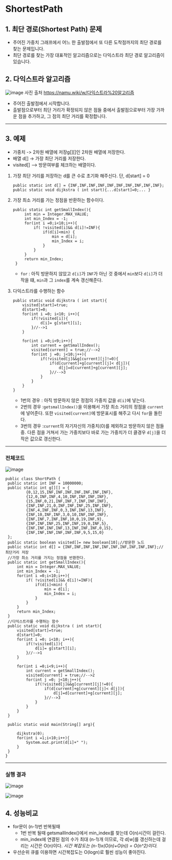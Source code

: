 # ShortestPath

## 1. 최단 경로(Shortest Path) 문제
- 주어진 가중치 그래프에서 어느 한 출발점에서 또 다른 도착점까지의 최단 경로를 찾는 문제입니다.
- 최단 경로를 찾는 가장 대표적인 알고리즘으로는 다익스트라 최단 경로 알고리즘이 있습니다.

## 2. 다익스트라 알고리즘
![image](https://user-images.githubusercontent.com/80517119/113986755-8b998380-9888-11eb-99c7-639aadede733.png)
사진 출처 https://namu.wiki/w/다익스트라%20알고리즘
- 주어진 출발점에서 시작합니다.
- 출발점으로부터 최단 거리가 확정되지 않은 점들 중에서 출발점으로부터 가장 가까운 점을 추가하고, 그 점의 최단 거리를 확정합니다.
---
## 3. 예제
- 가중치 -> 2차원 배열에 저장g[][]인 2차원 배열에 저장한다.
- 배열 d[] -> 가장 최단 거리를 저장한다.
- visited[] --> 방문여부를 체크하는 배열이다.
1. 가장 최단 거리를 저장하는 d를 큰 수로 초기화 해주신다. 단, d[start] = 0
    ```
    public static int d[] = {INF,INF,INF,INF,INF,INF,INF,INF,INF,INF};
    public static void dijkstra ( int start){...d[start]=0;... }
    ```
2. 가장 최소 거리를 가는 정점을 반환하는 함수이다.
   ```
   public static int getSmallIndex(){
        int min = Integer.MAX_VALUE;
        int min_Index = -1;
        for(int i =0;i<10;i++){
            if( !visited[i]&& d[i]!=INF){
                if(d[i]<min) {
                    min = d[i];
                    min_Index = i;
                }
            }
        }
        return min_Index;
    }
    ```
    - ```for``` : 아직 방문하지 않았고 ```d[i]```가 ```INF```가 아닌 것 중에서 ```min```보다 ```d[i]```가 더 작을 떄,  ```min```과 그 ```index```를 계속 갱신해준다.

3. 다익스트라를 수행하는 함수
    ```
    public static void dijkstra ( int start){
        visited[start]=true;
        d[start]=0;
        for(int i =0; i<10; i++){
            if(!visited[i]){
                d[i]= g[start][i];
            }//-->1
        }

        for(int i =0;i<9;i++){
            int current = getSmallIndex();
            visited[current] = true;//-->2
            for(int j =0; j<10;j++){
                if(!visited[j]&&g[current][j]!=0){
                    if(d[current]+g[current][j]< d[j]){
                        d[j]=d[current]+g[current][j];
                    }//-->3
                }
            }
        }
    }
    ```
    - 1번의 경우 : 아직 방문하지 않은 정점의 가중치 값을 ```d[i]```에 넣는다.
    - 2번의 경우 :```getsmallIndex()```을 이용해서 가장 최소 거리의 정점을 ```current```에 넣어준다. 또한 ```visited[current]```에 방문표시를 해주고 다시 ```for```을 돌린다.
    - 3번의 경우 :```current```의 자기자신의 가중치(0)를 제외하고 방문하지 않은 점들 중. 다른 점을 거쳐서 가는 가중치보다 바로 가는 가중치가 더 클경우 ```d[j]```을 더 작은 값으로 갱신한다.
---
### 전체코드
![image](https://user-images.githubusercontent.com/80517119/114003741-f8b51500-9898-11eb-93c6-240cdf6db500.png)
   ```
   public class ShortPath {
    public static int INF = 10000000;
    public static int g[][] = {
            {0,12,15,INF,INF,INF,INF,INF,INF,INF},
            {12,0,INF,INF,4,10,INF,INF,INF,INF},
            {15,INF,0,21,INF,INF,7,INF,INF,INF},
            {INF,INF,21,0,INF,INF,INF,25,INF,INF},
            {INF,4,INF,INF,0,3,INF,INF,13,INF},
            {INF,10,INF,INF,3,0,10,INF,INF,INF},
            {INF,INF,7,INF,INF,10,0,19,INF,9},
            {INF,INF,INF,25,INF,INF,19,0,INF,5},
            {INF,INF,INF,INF,13,INF,INF,INF,0,15},
            {INF,INF,INF,INF,INF,INF,9,5,15,0}
    };
    public static boolean visited[]= new boolean[10];//방문한 노드
    public static int d[] = {INF,INF,INF,INF,INF,INF,INF,INF,INF,INF};//최단거리 저장
    //가장 최소 거리를 가지는 정점을 반환한다.
    public static int getSmallIndex(){
        int min = Integer.MAX_VALUE;
        int min_Index = -1;
        for(int i =0;i<10;i++){
            if( !visited[i]&& d[i]!=INF){
                if(d[i]<min) {
                    min = d[i];
                    min_Index = i;
                }
            }
        }
        return min_Index;
    }
    //다익스트라를 수행하는 함수
    public static void dijkstra ( int start){
        visited[start]=true;
        d[start]=0;
        for(int i =0; i<10; i++){
            if(!visited[i]){
                d[i]= g[start][i];
            }//-->1
        }

        for(int i =0;i<9;i++){
            int current = getSmallIndex();
            visited[current] = true;//-->2
            for(int j =0; j<10;j++){
                if(!visited[j]&&g[current][j]!=0){
                    if(d[current]+g[current][j]< d[j]){
                        d[j]=d[current]+g[current][j];
                    }//-->3
                }
            }
        }
    }

    public static void main(String[] arg){

        dijkstra(0);
        for(int i =1;i<10;i++){
            System.out.print(d[i]+" ");
        }
    }
}
```
---
### 실행 결과
![image](https://user-images.githubusercontent.com/80517119/114003653-e2a75480-9898-11eb-8fdd-904556ddd70c.png)

![image](https://user-images.githubusercontent.com/80517119/114003926-200be200-9899-11eb-9ef4-a4adb796ca4a.png)

## 4. 성능비교 
-  for문이 (n-1)번 반복될때 
   * 1번 반복 될때 getsmallIndex()에서 min_index를 찾는데 O(n)시간이 걸린다.
   * min_index에 연결된 점의 수가 최대 (n-1)개 이므로, 각 d[w]를 갱신하는데 걸리는 시간은 O(n)이다.
_시간 복잡도는 (n-1)x(O(n)+O(n)) = O(n^2)이다._
-  우선순위 큐를 이용하면 시간복잡도는 O(logn)로 훨씬 성능이 좋아진다.
